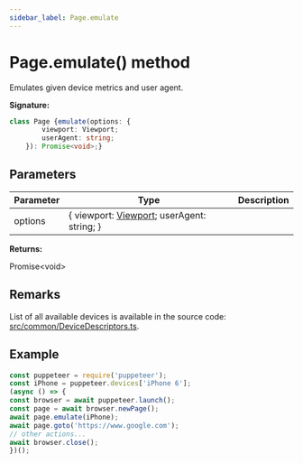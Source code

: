 ```yaml
---
sidebar_label: Page.emulate
---
```

# Page.emulate() method

Emulates given device metrics and user agent.

**Signature:**

```typescript
class Page {emulate(options: {
        viewport: Viewport;
        userAgent: string;
    }): Promise<void>;}
```

## Parameters

|  Parameter | Type | Description |
|  --- | --- | --- |
|  options | { viewport: [Viewport](./puppeteer.viewport.md); userAgent: string; } |  |

**Returns:**

Promise&lt;void&gt;

## Remarks

List of all available devices is available in the source code: [src/common/DeviceDescriptors.ts](https://github.com/puppeteer/puppeteer/blob/main/src/common/DeviceDescriptors.ts).

## Example


```ts
const puppeteer = require('puppeteer');
const iPhone = puppeteer.devices['iPhone 6'];
(async () => {
const browser = await puppeteer.launch();
const page = await browser.newPage();
await page.emulate(iPhone);
await page.goto('https://www.google.com');
// other actions...
await browser.close();
})();
```

